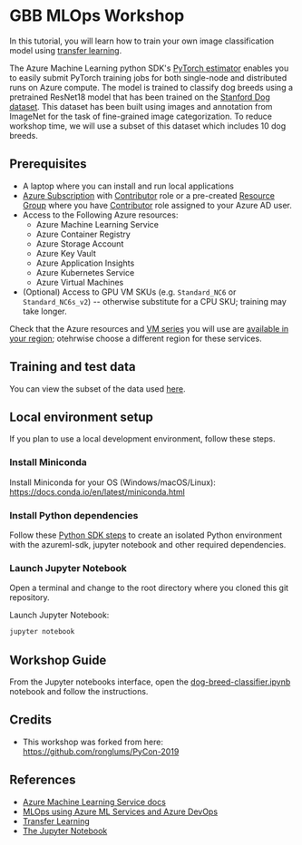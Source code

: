 # GBB MLOps Workshop

In this tutorial, you will learn how to train your own image classification model using [transfer learning](https://cs231n.github.io/transfer-learning/).

The Azure Machine Learning python SDK's [PyTorch estimator](https://docs.microsoft.com/en-us/azure/machine-learning/service/how-to-train-pytorch) enables you to easily submit PyTorch training jobs for both single-node and distributed runs on Azure compute. The model is trained to classify dog breeds using a pretrained ResNet18 model that has been trained on the [Stanford Dog dataset](http://vision.stanford.edu/aditya86/ImageNetDogs/). This dataset has been built using images and annotation from ImageNet for the task of fine-grained image categorization. To reduce workshop time, we will use a subset of this dataset which includes 10 dog breeds.

## Prerequisites

* A laptop where you can install and run local applications
* [Azure Subscription](https://azure.microsoft.com/en-us/free/) with [Contributor](https://docs.microsoft.com/en-us/azure/role-based-access-control/built-in-roles#contributor) role or a pre-created [Resource Group](https://docs.microsoft.com/en-us/azure/azure-resource-manager/resource-group-overview) where you have [Contributor](https://docs.microsoft.com/en-us/azure/role-based-access-control/built-in-roles#contributor) role assigned to your Azure AD user.
* Access to the Following Azure resources:
    - Azure Machine Learning Service
    - Azure Container Registry
    - Azure Storage Account
    - Azure Key Vault
    - Azure Application Insights
    - Azure Kubernetes Service
    - Azure Virtual Machines
* (Optional) Access to GPU VM SKUs (e.g. `Standard_NC6` or `Standard_NC6s_v2`) -- otherwise substitute for a CPU SKU; training may take longer.

Check that the Azure resources and [VM series](https://azure.microsoft.com/en-us/global-infrastructure/services/?products=virtual-machines) you will use are [available in your region](https://azure.microsoft.com/en-us/global-infrastructure/services/?products=); otehrwise choose a different region for these services.

## Training and test data

You can view the subset of the data used [here](breeds-10).

## Local environment setup

If you plan to use a local development environment, follow these steps.

### Install Miniconda

Install Miniconda for your OS (Windows/macOS/Linux): https://docs.conda.io/en/latest/miniconda.html

### Install Python dependencies

Follow these [Python SDK steps](https://docs.microsoft.com/en-us/azure/machine-learning/service/setup-create-workspace#sdk) to create an isolated Python environment with the azureml-sdk, jupyter notebook and other required dependencies.

### Launch Jupyter Notebook

Open a terminal and change to the root directory where you cloned this git repository.

Launch Jupyter Notebook:

```sh
jupyter notebook
```

## Workshop Guide

From the Jupyter notebooks interface, open the [dog-breed-classifier.ipynb](./dog-breed-classifier.ipynb) notebook and follow the instructions.

## Credits

* This workshop was forked from here: https://github.com/ronglums/PyCon-2019

## References

* [Azure Machine Learning Service docs](https://docs.microsoft.com/en-us/azure/machine-learning/service/overview-what-is-azure-ml)
* [MLOps using Azure ML Services and Azure DevOps](https://github.com/microsoft/MLOpsPython)
* [Transfer Learning](https://cs231n.github.io/transfer-learning/)
* [The Jupyter Notebook](https://jupyter-notebook.readthedocs.io/en/stable/notebook.html)
